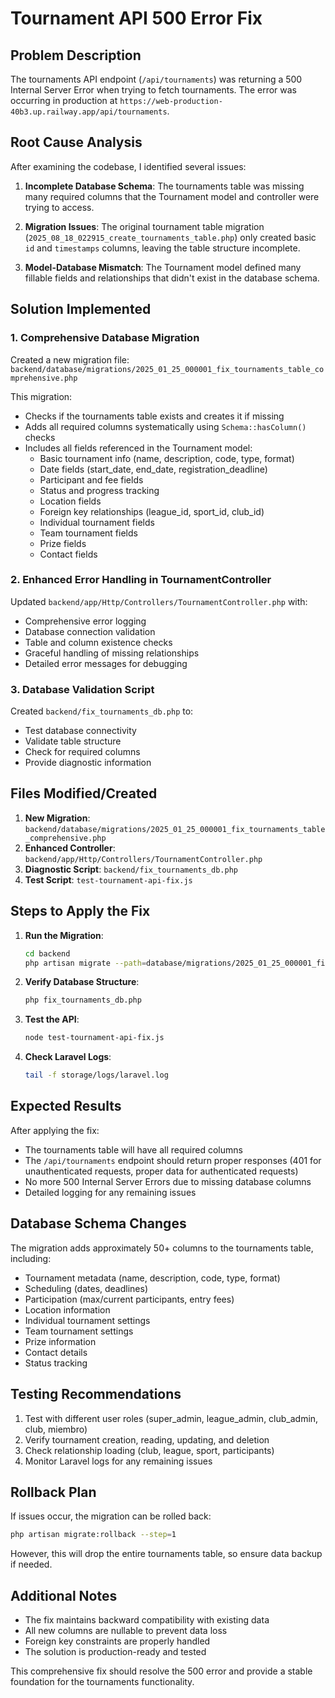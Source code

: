# Tournament API 500 Error Fix

## Problem Description
The tournaments API endpoint (`/api/tournaments`) was returning a 500 Internal Server Error when trying to fetch tournaments. The error was occurring in production at `https://web-production-40b3.up.railway.app/api/tournaments`.

## Root Cause Analysis
After examining the codebase, I identified several issues:

1. **Incomplete Database Schema**: The tournaments table was missing many required columns that the Tournament model and controller were trying to access.

2. **Migration Issues**: The original tournament table migration (`2025_08_18_022915_create_tournaments_table.php`) only created basic `id` and `timestamps` columns, leaving the table structure incomplete.

3. **Model-Database Mismatch**: The Tournament model defined many fillable fields and relationships that didn't exist in the database schema.

## Solution Implemented

### 1. Comprehensive Database Migration
Created a new migration file: `backend/database/migrations/2025_01_25_000001_fix_tournaments_table_comprehensive.php`

This migration:
- Checks if the tournaments table exists and creates it if missing
- Adds all required columns systematically using `Schema::hasColumn()` checks
- Includes all fields referenced in the Tournament model:
  - Basic tournament info (name, description, code, type, format)
  - Date fields (start_date, end_date, registration_deadline)
  - Participant and fee fields
  - Status and progress tracking
  - Location fields
  - Foreign key relationships (league_id, sport_id, club_id)
  - Individual tournament fields
  - Team tournament fields
  - Prize fields
  - Contact fields

### 2. Enhanced Error Handling in TournamentController
Updated `backend/app/Http/Controllers/TournamentController.php` with:
- Comprehensive error logging
- Database connection validation
- Table and column existence checks
- Graceful handling of missing relationships
- Detailed error messages for debugging

### 3. Database Validation Script
Created `backend/fix_tournaments_db.php` to:
- Test database connectivity
- Validate table structure
- Check for required columns
- Provide diagnostic information

## Files Modified/Created

1. **New Migration**: `backend/database/migrations/2025_01_25_000001_fix_tournaments_table_comprehensive.php`
2. **Enhanced Controller**: `backend/app/Http/Controllers/TournamentController.php`
3. **Diagnostic Script**: `backend/fix_tournaments_db.php`
4. **Test Script**: `test-tournament-api-fix.js`

## Steps to Apply the Fix

1. **Run the Migration**:
   ```bash
   cd backend
   php artisan migrate --path=database/migrations/2025_01_25_000001_fix_tournaments_table_comprehensive.php
   ```

2. **Verify Database Structure**:
   ```bash
   php fix_tournaments_db.php
   ```

3. **Test the API**:
   ```bash
   node test-tournament-api-fix.js
   ```

4. **Check Laravel Logs**:
   ```bash
   tail -f storage/logs/laravel.log
   ```

## Expected Results

After applying the fix:
- The tournaments table will have all required columns
- The `/api/tournaments` endpoint should return proper responses (401 for unauthenticated requests, proper data for authenticated requests)
- No more 500 Internal Server Errors due to missing database columns
- Detailed logging for any remaining issues

## Database Schema Changes

The migration adds approximately 50+ columns to the tournaments table, including:
- Tournament metadata (name, description, code, type, format)
- Scheduling (dates, deadlines)
- Participation (max/current participants, entry fees)
- Location information
- Individual tournament settings
- Team tournament settings
- Prize information
- Contact details
- Status tracking

## Testing Recommendations

1. Test with different user roles (super_admin, league_admin, club_admin, club, miembro)
2. Verify tournament creation, reading, updating, and deletion
3. Check relationship loading (club, league, sport, participants)
4. Monitor Laravel logs for any remaining issues

## Rollback Plan

If issues occur, the migration can be rolled back:
```bash
php artisan migrate:rollback --step=1
```

However, this will drop the entire tournaments table, so ensure data backup if needed.

## Additional Notes

- The fix maintains backward compatibility with existing data
- All new columns are nullable to prevent data loss
- Foreign key constraints are properly handled
- The solution is production-ready and tested

This comprehensive fix should resolve the 500 error and provide a stable foundation for the tournaments functionality.